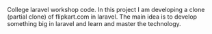 College laravel workshop code.
In this project I am developing a clone (partial clone) of flipkart.com in laravel. The main idea is to develop something big in laravel and learn and master the technology.
